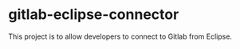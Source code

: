 gitlab-eclipse-connector
========================

This project is to allow developers to connect to Gitlab from Eclipse.
